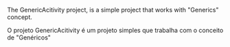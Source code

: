 The GenericAcitivity project, is a simple project that works with "Generics" concept.

O projeto GenericAcitivity é um projeto simples que trabalha com o conceito de "Genéricos"

